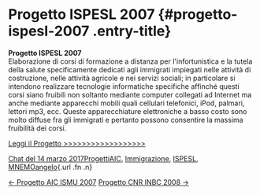 Progetto ISPESL 2007 {#progetto-ispesl-2007 .entry-title}
====================

**Progetto ISPESL 2007**\
Elaborazione di corsi di formazione a distanza per l'infortunistica e la tutela della salute specificamente dedicati agli immigrati impiegati nelle attività di costruzione, nelle attività agricole e nei servizi sociali; in particolare si intendono realizzare tecnologie informatiche specifiche affinché questi corsi siano fruibili non soltanto mediante computer collegati ad Internet ma anche mediante apparecchi mobili quali cellulari telefonici, iPod, palmari, lettori mp3, ecc. Queste apparecchiature elettroniche a basso costo sono molto diffuse fra gli immigrati e pertanto possono consentire la massima fruibilità dei corsi.

[Leggi il Progetto \>\>\>\>\>\>\>\>\>\>\>\>\>\>\>\>\>\>](wp-content/uploads/2017/03/Progetto-ISPESL-2007.pdf)

[Chat del 14 marzo 2017](index8372.html?p=616 "Permalink a Progetto ISPESL 2007")[Progetti](index0b40.html?cat=9)[AIC](indexfd92.html?tag=aic), [Immigrazione](index32ae.html?tag=immigrazione), [ISPESL](indexa287.html?tag=ispesl), [MNEMO](index7027.html?tag=mnemo)[angelo](indexcd64.html?author=1 "Vedi tutti gli articoli di angelo"){.url .fn .n}

[← Progetto AIC ISMU 2007](index4494.html?p=612) [Progetto CNR INBC 2008 →](index2c3d.html?p=620)
